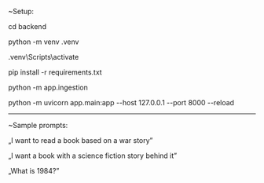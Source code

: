 ~Setup:

cd backend

python -m venv .venv

.venv\Scripts\activate

pip install -r requirements.txt

python -m app.ingestion

python -m uvicorn app.main:app --host 127.0.0.1 --port 8000 --reload

--------------------------------------------------------------------

~Sample prompts:

„I want to read a book based on a war story”

„I want a book with a science fiction story behind it”

„What is 1984?”
